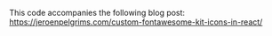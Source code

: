 This code accompanies the following blog post: https://jeroenpelgrims.com/custom-fontawesome-kit-icons-in-react/